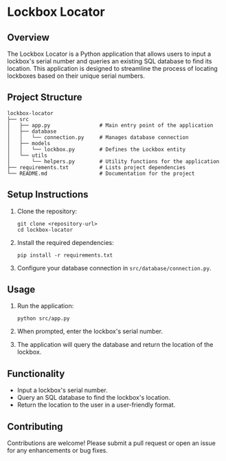 # Lockbox Locator

## Overview
The Lockbox Locator is a Python application that allows users to input a lockbox's serial number and queries an existing SQL database to find its location. This application is designed to streamline the process of locating lockboxes based on their unique serial numbers.

## Project Structure
```
lockbox-locator
├── src
│   ├── app.py                # Main entry point of the application
│   ├── database
│   │   └── connection.py     # Manages database connection
│   ├── models
│   │   └── lockbox.py        # Defines the Lockbox entity
│   └── utils
│       └── helpers.py        # Utility functions for the application
├── requirements.txt          # Lists project dependencies
└── README.md                 # Documentation for the project
```

## Setup Instructions
1. Clone the repository:
   ```
   git clone <repository-url>
   cd lockbox-locator
   ```

2. Install the required dependencies:
   ```
   pip install -r requirements.txt
   ```

3. Configure your database connection in `src/database/connection.py`.

## Usage
1. Run the application:
   ```
   python src/app.py
   ```

2. When prompted, enter the lockbox's serial number.

3. The application will query the database and return the location of the lockbox.

## Functionality
- Input a lockbox's serial number.
- Query an SQL database to find the lockbox's location.
- Return the location to the user in a user-friendly format.

## Contributing
Contributions are welcome! Please submit a pull request or open an issue for any enhancements or bug fixes.